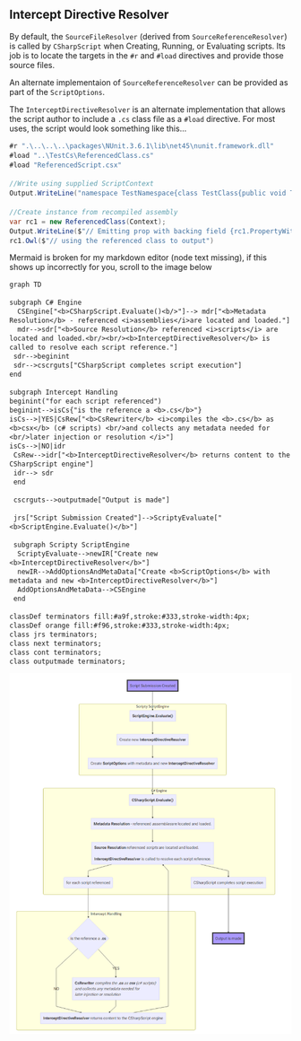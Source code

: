 ## Intercept Directive Resolver
By default, the `SourceFileResolver` (derived from `SourceReferenceResolver`)  is called by `CSharpScript` when Creating, Running, or Evaluating scripts. 
Its job is to locate the targets in the `#r` and `#load` directives and provide those source files. 

An alternate implementaion of `SourceReferenceResolver` can be provided as part of the `ScriptOptions`. 

The `InterceptDirectiveResolver` is an alternate implementation that allows the script author to include a `.cs` class file as a `#load` directive.
For most uses, the script would look something like this...

``` c#
#r ".\..\..\..\packages\NUnit.3.6.1\lib\net45\nunit.framework.dll"
#load "..\TestCs\ReferencedClass.cs"
#load "ReferencedScript.csx"

//Write using supplied ScriptContext
Output.WriteLine("namespace TestNamespace{class TestClass{public void TestMethod(){}}}");

//Create instance from recompiled assembly
var rc1 = new ReferencedClass(Context);
Output.WriteLine($"// Emitting prop with backing field {rc1.PropertyWithBackingField}");
rc1.Owl($"// using the referenced class to output")

```


Mermaid is broken for my markdown editor (node text missing), if this shows up incorrectly for you, scroll to the image below
``` mermaid
graph TD

subgraph C# Engine
  CSEngine["<b>CSharpScript.Evaluate()<b/>"]--> mdr["<b>Metadata Resolution</b> - referenced <i>assemblies</i>are located and loaded."]
  mdr-->sdr["<b>Source Resolution</b> referenced <i>scripts</i> are located and loaded.<br/><br/><b>InterceptDirectiveResolver</b> is called to resolve each script reference."] 
 sdr-->beginint
 sdr-->cscrguts["CSharpScript completes script execution"]
end

subgraph Intercept Handling
beginint("for each script referenced")
beginint-->isCs{"is the reference a <b>.cs</b>"}
isCs-->|YES|CsRew["<b>CsRewriter</b> <i>compiles the <b>.cs</b> as <b>csx</b> (c# scripts) <br/>and collects any metadata needed for <br/>later injection or resolution </i>"]
isCs-->|NO|idr
 CsRew-->idr["<b>InterceptDirectiveResolver</b> returns content to the CSharpScript engine"]
 idr--> sdr
 end 

 cscrguts-->outputmade["Output is made"]

 jrs["Script Submission Created"]-->ScriptyEvaluate["<b>ScriptEngine.Evaluate()</b>"]

 subgraph Scripty ScriptEngine
  ScriptyEvaluate-->newIR["Create new <b>InterceptDirectiveResolver</b>"]
  newIR-->AddOptionsAndMetaData["Create <b>ScriptOptions</b> with metadata and new <b>InterceptDirectiveResolver</b>"]
  AddOptionsAndMetaData-->CSEngine
 end

classDef terminators fill:#a9f,stroke:#333,stroke-width:4px;
classDef orange fill:#f96,stroke:#333,stroke-width:4px;
class jrs terminators;
class next terminators;
class cont terminators;
class outputmade terminators;

```

![picture](images/intercept.png)

